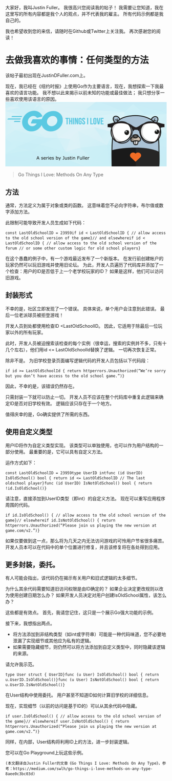 
大家好，我叫Justin Fuller。 我很高兴您阅读我的帖子！ 我需要让您知道，我在这里写的所有内容都是我个人的观点，并不代表我的雇主。 所有代码示例都是我自己的。

我也希望收到您的来信，请随时在Github或Twitter上关注我。 再次感谢您的阅读！
# 去做我喜欢的事情：任何类型的方法

该帖子最初出现在JustinDFuller.com上。

现在，我已经在《纽约时报》上使用Go作为主要语言，现在，我想探索一下我最喜欢的语言功能。 我不想以此来揭示以前未知的功能或最佳做法； 我只想分享一些喜欢使用该语言的原因。
![Go Things I Love: Methods On Any Type](1*KQgxJN65k173fJ0Q0zRQrA.png)
> Go Things I Love: Methods On Any Type

## 方法

通常，方法定义为属于对象或类的函数。 这意味着您不必向字符串，布尔值或数字添加方法。

此限制可能导致开发人员生成如下代码：
```
const LastOldSchoolID = 23959if id < LastOldSchoolID { // allow access to the old school version of the game}// and elsewhereif id < LastOldSchoolID { // allow access to the old school version of the forum // or some other custom logic for old school players}
```

在这个愚蠢的例子中，有一个游戏最近发布了一个新版本。 在发行前创建帐户的玩家仍然可以玩旧游戏并使用旧论坛。 为此，开发人员遍历了代码库并添加了一个检查：用户的ID是否低于上一个老学校玩家的ID？ 如果是这样，他们可以访问旧游戏。
## 封装形式

不幸的是，社区立即发现了一个错误。 具体来说，单个用户会注意到此错误。 最后一位老派球员被拒登游戏！

开发人员到处都使用检查ID <LastOldSchoolID。 因此，它适用于除最后一位玩家以外的所有玩家。

此时，开发人员被迫搜索该检查的每个实例（很幸运，搜索的实例并不多，只有十几个左右），他们用id <= LastOldSchoolId替换了逻辑。 一切再次恢复正常。

除非不是。 为旧学校登录页面编写逻辑代码的开发人员包括以下代码段：
```
if id >= LastOldSchoolId { return httperrors.Unauthorized(“We’re sorry but you don’t have access to the old school game.”)}
```

因此，不幸的是，该错误仍然存在。

只需封装一下就可以防止一切。 开发人员不应该在整个代码库中重复此逻辑来确定ID是否对旧学校有效。 逻辑应该只存在于一个地方。

值得庆幸的是，Go确实提供了所需的东西。
## 使用自定义类型

用户ID将作为自定义类型实现。 该类型可以单独使用，也可以作为用户结构的一部分使用。 最重要的是，它可以具有自定义方法。

运作方式如下：
```
const LastOldSchoolID = 23959type UserID intfunc (id UserID) IsOldSchool() bool { return id <= LastOldSchoolID // The last oldschool player}func (id UserID) IsNotOldSchool() bool { return !id.IsOldSchool()}
```

请注意，直接添加到UserID类型（即int）的自定义方法。 现在可以重写应用程序周围的代码。
```
if id.IsOldSchool() { // allow access to the old school version of the game}// elsewhereif id.IsNotOldSchool() { return httperrors.Unauthorized(“Please join us playing the new version at game.com/v2.”)}
```

如果仅要做到这一点，那么将为几天之内无法访问游戏的可怜用户节省很多痛苦。 开发人员本可以在代码中的单个位置进行修复，并且该修复将在各处得到应用。
## 更多封装，委托。

有人可能会指出，该代码仍在揭示有关用户和旧式逻辑的太多细节。

为什么其余代码需要知道旧访问权限是由ID确定的？ 如果企业决定更改规则以改为使用创建日期怎么办？ 如果开发人员决定对用户创建IsOldSchool属性，该怎么办？

这些都是有效点。 首先，我请您记住，这只是一个展示Go强大功能的示例。

接下来，我想指出两点。
+ 将方法添加到非结构类型（如int或字符串）可能是一种代码味道，您不必要地泄漏了实现细节或其他应为私有的逻辑。
+ 如果需要隐藏细节，则仍然可以将方法添加到自定义类型中，同时隐藏该逻辑的来源。

请允许我示范。
```
type User struct { UserID}func (u User) IsOldSchool() bool { return u.UserID.IsOldSchool()}func (u User) IsNotOldSchool() bool { return u.UserID.IsNotOldSchool()}
```

在User结构中使用委托。 用户甚至不知道ID如何计算旧学校的详细信息。

现在，实现细节（以前的访问是基于ID的）可以从其余代码中隐藏。
```
if user.IsOldSchool() { // allow access to the old school version of the game}// elsewhereif user.IsNotOldSchool() { return httperrors.Unauthorized(“Please join us playing the new version at game.com/v2.”)}
```

同样，在内部，User结构将利用ID上的方法，进一步封装逻辑。

您可以在Go Playground上玩这些示例。
```
(本文翻译自Justin Fuller的文章《Go Things I Love: Methods On Any Type》，参考：https://medium.com/swlh/go-things-i-love-methods-on-any-type-8aee0c3bc03d)
```
